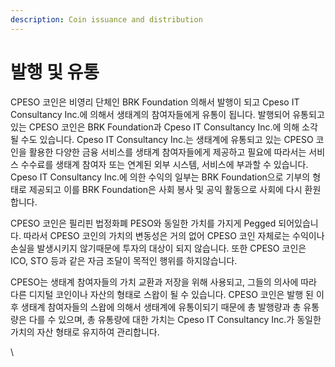 ```yaml
---
description: Coin issuance and distribution
---
```


# 발행 및 유통

CPESO 코인은 비영리 단체인 BRK Foundation 의해서 발행이 되고 Cpeso IT Consultancy Inc.에 의해서 생태계의 참여자들에게 유통이 됩니다. 발행되어 유통되고 있는 CPESO 코인은 BRK Foundation과 Cpeso IT Consultancy Inc.에 의해 소각 될 수도 있습니다. Cpeso IT Consultancy Inc.는 생태계에 유통되고 있는 CPESO 코인을 활용한 다양한 금융 서비스를 생태계 참여자들에게 제공하고 필요에 따라서는 서비스 수수료를 생태계 참여자 또는 연계된 외부 시스템, 서비스에 부과할 수 있습니다. Cpeso IT Consultancy Inc.에 의한 수익의 일부는 BRK Foundation으로 기부의 형태로 제공되고 이를 BRK Foundation은 사회 봉사 및 공익 활동으로 사회에 다시 환원합니다.

CPESO 코인은 필리핀 법정화폐 PESO와 동일한 가치를 가지게 Pegged 되어있습니다. 따라서 CPESO 코인의 가치의 변동성은 거의 없어 CPESO 코인 자체로는 수익이나 손실을 발생시키지 않기때문에 투자의 대상이 되지 않습니다. 또한 CPESO 코인은 ICO, STO 등과 같은 자금 조달이 목적인 행위를 하지않습니다.&#x20;

CPESO는 생태계 참여자들의 가치 교환과 저장을 위해 사용되고, 그들의 의사에 따라 다른 디지털 코인이나 자산의 형태로 스왑이 될 수 있습니다. CPESO 코인은 발행 된 이후 생태계 참여자들의 스왑에 의해서 생태계에 유통이되기 때문에 총 발행량과 총 유통량은 다를 수 있으며, 총 유통량에 대한 가치는 Cpeso IT Consultancy Inc.가 동일한 가치의 자산 형태로 유지하여 관리합니다.

\
